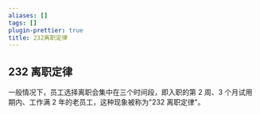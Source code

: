 ```yaml
---
aliases: []
tags: []
plugin-prettier: true
title: 232离职定律
---
```


## 232 离职定律

一般情况下，员工选择离职会集中在三个时间段，即入职的第 2 周、3 个月试用期内、工作满 2 年的老员工，这种现象被称为"232 离职定律"。
